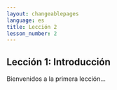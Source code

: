 ```yaml
---
layout: changeablepages
language: es
title: Lección 2
lesson_number: 2
---
```


## Lección 1: Introducción
Bienvenidos a la primera lección...

